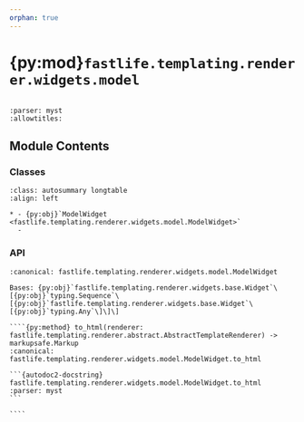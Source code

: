 ```yaml
---
orphan: true
---
```


# {py:mod}`fastlife.templating.renderer.widgets.model`

```{py:module} fastlife.templating.renderer.widgets.model
```

```{autodoc2-docstring} fastlife.templating.renderer.widgets.model
:parser: myst
:allowtitles:
```

## Module Contents

### Classes

````{list-table}
:class: autosummary longtable
:align: left

* - {py:obj}`ModelWidget <fastlife.templating.renderer.widgets.model.ModelWidget>`
  -
````

### API

`````{py:class} ModelWidget(name: str, *, value: typing.Sequence[fastlife.templating.renderer.widgets.base.Widget[typing.Any]], error: str | None = None, removable: bool, title: str, hint: str | None = None, aria_label: str | None = None, token: str, nested: bool)
:canonical: fastlife.templating.renderer.widgets.model.ModelWidget

Bases: {py:obj}`fastlife.templating.renderer.widgets.base.Widget`\[{py:obj}`typing.Sequence`\[{py:obj}`fastlife.templating.renderer.widgets.base.Widget`\[{py:obj}`typing.Any`\]\]\]

````{py:method} to_html(renderer: fastlife.templating.renderer.abstract.AbstractTemplateRenderer) -> markupsafe.Markup
:canonical: fastlife.templating.renderer.widgets.model.ModelWidget.to_html

```{autodoc2-docstring} fastlife.templating.renderer.widgets.model.ModelWidget.to_html
:parser: myst
```

````

`````

